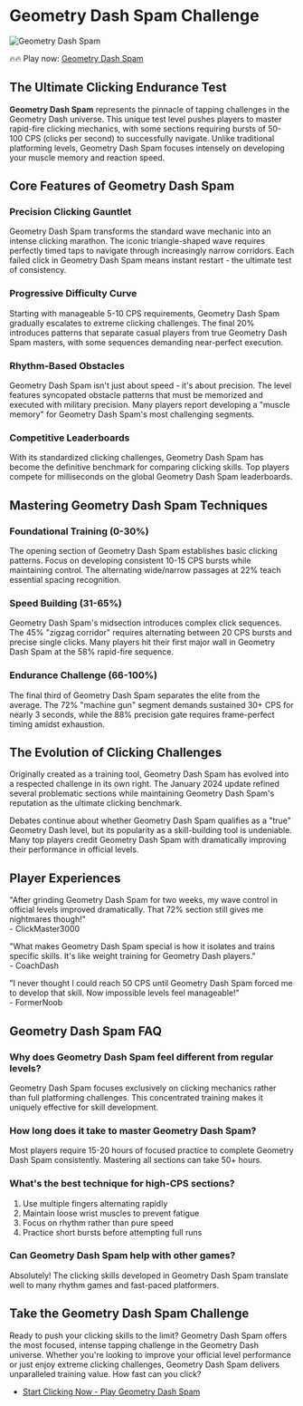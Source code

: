 # Geometry Dash Spam Challenge

![Geometry Dash Spam](https://raw.githubusercontent.com/geometry-games/geometry-dash-spam/refs/heads/main/geometry-dash-spam.png "Geometry Dash Spam")

🔥🔥 Play now: [Geometry Dash Spam](https://geometrydashgames.io/geometry-dash-spam/ "Geometry Dash Spam")

## The Ultimate Clicking Endurance Test

**Geometry Dash Spam** represents the pinnacle of tapping challenges in the Geometry Dash universe. This unique test level pushes players to master rapid-fire clicking mechanics, with some sections requiring bursts of 50-100 CPS (clicks per second) to successfully navigate. Unlike traditional platforming levels, Geometry Dash Spam focuses intensely on developing your muscle memory and reaction speed.

## Core Features of Geometry Dash Spam

### Precision Clicking Gauntlet
Geometry Dash Spam transforms the standard wave mechanic into an intense clicking marathon. The iconic triangle-shaped wave requires perfectly timed taps to navigate through increasingly narrow corridors. Each failed click in Geometry Dash Spam means instant restart - the ultimate test of consistency.

### Progressive Difficulty Curve
Starting with manageable 5-10 CPS requirements, Geometry Dash Spam gradually escalates to extreme clicking challenges. The final 20% introduces patterns that separate casual players from true Geometry Dash Spam masters, with some sequences demanding near-perfect execution.

### Rhythm-Based Obstacles
Geometry Dash Spam isn't just about speed - it's about precision. The level features syncopated obstacle patterns that must be memorized and executed with military precision. Many players report developing a "muscle memory" for Geometry Dash Spam's most challenging segments.

### Competitive Leaderboards
With its standardized clicking challenges, Geometry Dash Spam has become the definitive benchmark for comparing clicking skills. Top players compete for milliseconds on the global Geometry Dash Spam leaderboards.

## Mastering Geometry Dash Spam Techniques

### Foundational Training (0-30%)
The opening section of Geometry Dash Spam establishes basic clicking patterns. Focus on developing consistent 10-15 CPS bursts while maintaining control. The alternating wide/narrow passages at 22% teach essential spacing recognition.

### Speed Building (31-65%)
Geometry Dash Spam's midsection introduces complex click sequences. The 45% "zigzag corridor" requires alternating between 20 CPS bursts and precise single clicks. Many players hit their first major wall in Geometry Dash Spam at the 58% rapid-fire sequence.

### Endurance Challenge (66-100%)
The final third of Geometry Dash Spam separates the elite from the average. The 72% "machine gun" segment demands sustained 30+ CPS for nearly 3 seconds, while the 88% precision gate requires frame-perfect timing amidst exhaustion.

## The Evolution of Clicking Challenges

Originally created as a training tool, Geometry Dash Spam has evolved into a respected challenge in its own right. The January 2024 update refined several problematic sections while maintaining Geometry Dash Spam's reputation as the ultimate clicking benchmark.

Debates continue about whether Geometry Dash Spam qualifies as a "true" Geometry Dash level, but its popularity as a skill-building tool is undeniable. Many top players credit Geometry Dash Spam with dramatically improving their performance in official levels.

## Player Experiences

"After grinding Geometry Dash Spam for two weeks, my wave control in official levels improved dramatically. That 72% section still gives me nightmares though!"  
\- ClickMaster3000

"What makes Geometry Dash Spam special is how it isolates and trains specific skills. It's like weight training for Geometry Dash players."  
\- CoachDash

"I never thought I could reach 50 CPS until Geometry Dash Spam forced me to develop that skill. Now impossible levels feel manageable!"  
\- FormerNoob

## Geometry Dash Spam FAQ

### Why does Geometry Dash Spam feel different from regular levels?
Geometry Dash Spam focuses exclusively on clicking mechanics rather than full platforming challenges. This concentrated training makes it uniquely effective for skill development.

### How long does it take to master Geometry Dash Spam?
Most players require 15-20 hours of focused practice to complete Geometry Dash Spam consistently. Mastering all sections can take 50+ hours.

### What's the best technique for high-CPS sections?
1. Use multiple fingers alternating rapidly  
2. Maintain loose wrist muscles to prevent fatigue  
3. Focus on rhythm rather than pure speed  
4. Practice short bursts before attempting full runs

### Can Geometry Dash Spam help with other games?
Absolutely! The clicking skills developed in Geometry Dash Spam translate well to many rhythm games and fast-paced platformers.

## Take the Geometry Dash Spam Challenge

Ready to push your clicking skills to the limit? Geometry Dash Spam offers the most focused, intense tapping challenge in the Geometry Dash universe. Whether you're looking to improve your official level performance or just enjoy extreme clicking challenges, Geometry Dash Spam delivers unparalleled training value. How fast can you click?

- [Start Clicking Now - Play Geometry Dash Spam](https://geometrydashgames.io/geometry-dash-spam/ "Geometry Dash Spam")
